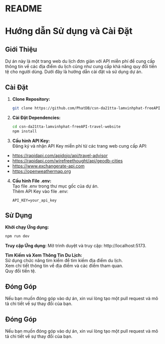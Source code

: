 # README
# Hướng dẫn Sử dụng và Cài Đặt
## Giới Thiệu
Dự án này là một trang web du lịch đơn giản với API miễn phí để cung cấp thông tin về các địa điểm du lịch cũng như cung cấp khả năng quy đổi tiền tệ cho người dùng. Dưới đây là hướng dẫn cài đặt và sử dụng dự án.
## Cài Đặt

1. **Clone Repository:**
   ```bash
   git clone https://github.com/PhatDB/csn-da21tta-lamvinhphat-freeAPI-travel-website.git
2. **Cài Đặt Dependencies:**
   ```bash
   cd csn-da21tta-lamvinhphat-freeAPI-travel-website
   npm install
3. **Cấu hình API Key:**\
    Đăng ký và nhận API Key miễn phí từ các trang web cung cấp API:
- https://rapidapi.com/apidojo/api/travel-advisor
- https://rapidapi.com/wirefreethought/api/geodb-cities
- https://www.exchangerate-api.com
- https://openweathermap.org
4. **Cấu hình File .env:**\
    Tạo file .env trong thư mục gốc của dự án.\
    Thêm API Key vào file .env:
    ```env
    API_KEY=your_api_key
## Sử Dụng
**Khởi chạy Ứng dụng:**
```bash
npm run dev
```
**Truy cập Ứng dụng:**
Mở trình duyệt và truy cập:
http://localhost:5173.

**Tìm Kiếm và Xem Thông Tin Du Lịch:**\
Sử dụng chức năng tìm kiếm để tìm kiếm địa điểm du lịch.\
Xem chi tiết thông tin về địa điểm và các điểm tham quan.\
Quy đổi tiền tệ.

## Đóng Góp
Nếu bạn muốn đóng góp vào dự án, xin vui lòng tạo một pull request và mô tả chi tiết về sự thay đổi của bạn.

## Đóng Góp
Nếu bạn muốn đóng góp vào dự án, xin vui lòng tạo một pull request và mô tả chi tiết về sự thay đổi của bạn.
